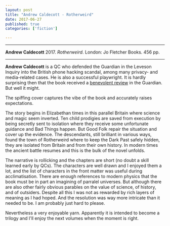 ```yaml
---
layout: post
title: "Andrew Caldecott - Rotherweird"
date: 2017-06-27
published: true
categories: ['fiction']

---
```



***
<b>Andrew Caldecott</b> 2017. _Rotherweird_. London: Jo Fletcher Books. 456 pp.

***
**Andrew Caldecott** is a QC who defended the Guardian in the Leveson Inquiry into the British phone hacking scandal, among many privacy- and media-related cases.  He is also a successful playwright.  It is hardly surprising then that the book received a [benevolent review](https://www.theguardian.com/books/2017/may/18/rotherweird-by-andrew-caldecott-review) in the Guardian.   But well it might.

The spiffing cover captures the vibe of the book and accurately raises expectations. 

<img align="right" src="https://www.quercusbooks.co.uk/assets/Quercus/img/book/619/isbn9781784297619.jpg" alt="">  

The story begins in Elizabethan times in this parallel Britain where science and magic seem inverted. Ten child prodigies are saved from execution by being secretly sent to isolation where they receive some unfortunate guidance and Bad Things happen.  But Good Folk repair the situation and cover up the evidence.  The descendants, still brilliant in various ways, found the town of Rotherweird where to keep the Dark Past safely hidden, they are isolated from Britain and from their own history.  In modern times the ancient battle resumes and this is the bulk of the novel unfolds.    

The narrative is rollicking and the chapters are short (no doubt a skill learned early by QCs).  The characters are well drawn and I enjoyed them a lot, and the list of characters in the front matter was useful during acclimatisation.  There are enough references to modern physics that the book must be in part an imagining of parralel universes.  But although there are also other fairly obvious parables on the value of science, of history, and of outsiders.  Despite all this I was not as rewarded by rich layers of meaning as I had hoped.  And the resolution was way more intricate than it needed to be. I am probably just hard to please. 

Nevertheless a very enjoyable yarn.  Apparently it is intended to become a trilogy and I'll enjoy the next volumes when the moment is right. 

